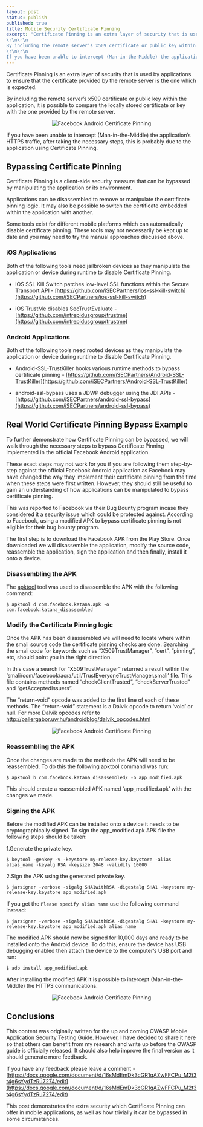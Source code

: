 ```yaml
---
layout: post
status: publish
published: true
title: Mobile Security Certificate Pinning
excerpt: "Certificate Pinning is an extra layer of security that is used by applications to ensure that the certificate provided by the remote server is the one which is expected.
\r\n\r\n
By including the remote server’s x509 certificate or public key within the application, it is possible to compare the locally stored certificate or key with the one provided by the remote server.
\r\n\r\n
If you have been unable to intercept (Man-in-the-Middle) the application’s HTTPS traffic, after taking the necessary steps, this is probably due to the application using Certificate Pinning."
---
```


Certificate Pinning is an extra layer of security that is used by applications to ensure that the certificate provided by the remote server is the one which is expected.

By including the remote server’s x509 certificate or public key within the application, it is possible to compare the locally stored certificate or key with the one provided by the remote server.

<p align="center"><img src="https://i.imgur.com/LAwnhfP.png" alt="Facebook Android Certificate Pinning" /></p>

If you have been unable to intercept (Man-in-the-Middle) the application’s HTTPS traffic, after taking the necessary steps, this is probably due to the application using Certificate Pinning.

## Bypassing Certificate Pinning

Certificate Pinning is a client-side security measure that can be bypassed by manipulating the application or its environment.

Applications can be disassembled to remove or manipulate the certificate pinning logic. It may also be possible to switch the certificate embedded within the application with another.

Some tools exist for different mobile platforms which can automatically disable certificate pinning. These tools may not necessarily be kept up to date and you may need to try the manual approaches discussed above.

### iOS Applications

Both of the following tools need jailbroken devices as they manipulate the application or device during runtime to disable Certificate Pinning.

- iOS SSL Kill Switch patches low-level SSL functions within the Secure Transport API - [https://github.com/iSECPartners/ios-ssl-kill-switch](https://github.com/iSECPartners/ios-ssl-kill-switch)

- iOS TrustMe disables SecTrustEvaluate - [https://github.com/intrepidusgroup/trustme](https://github.com/intrepidusgroup/trustme)

### Android Applications

Both of the following tools need rooted devices as they manipulate the application or device during runtime to disable Certificate Pinning.

- Android-SSL-TrustKiller hooks various runtime methods to bypass certificate pinning - [https://github.com/iSECPartners/Android-SSL-TrustKiller](https://github.com/iSECPartners/Android-SSL-TrustKiller)

- android-ssl-bypass uses a JDWP debugger using the JDI APIs - [https://github.com/iSECPartners/android-ssl-bypass](https://github.com/iSECPartners/android-ssl-bypass)

## Real World Certificate Pinning Bypass Example

To further demonstrate how Certificate Pinning can be bypassed, we will walk through the necessary steps to bypass Certificate Pinning implemented in the official Facebook Android application.

These exact steps may not work for you if you are following them step-by-step against the official Facebook Android application as Facebook may have changed the way they implement their certificate pinning from the time when these steps were first written. However, they should still be useful to gain an understanding of how applications can be manipulated to bypass certificate pinning.

This was reported to Facebook via their Bug Bounty program incase they considered it a security issue which could be protected against. According to Facebook, using a modified APK to bypass certificate pinning is not eligible for their bug bounty program.

The first step is to download the Facebook APK from the Play Store. Once downloaded we will disassemble the application, modify the source code, reassemble the application, sign the application and then finally, install it onto a device.

### Disassembling the APK

The [apktool](https://github.com/iBotPeaches/Apktool) tool was used to disassemble the APK with the following command:

    $ apktool d com.facebook.katana.apk -o com.facebook.katana_disassembled

### Modify the Certificate Pinning logic

Once the APK has been disassembled we will need to locate where within the smali source code the certificate pinning checks are done. Searching the smali code for keywords such as “X509TrustManager”, “cert”, “pinning”, etc, should point you in the right direction.

In this case a search for “X509TrustManager” returned a result within the ‘smali/com/facebook/acra/util/TrustEveryoneTrustManager.smali’ file. This file contains methods named “checkClientTrusted”, “checkServerTrusted” and “getAcceptedIssuers”.

The “return-void” opcode was added to the first line of each of these methods. The “return-void” statement is a Dalvik opcode to return ‘void’ or null. For more Dalvik opcodes refer to [http://pallergabor.uw.hu/androidblog/dalvik_opcodes.html ](http://pallergabor.uw.hu/androidblog/dalvik_opcodes.html)

<p align="center"><img src="https://i.imgur.com/JwFikhO.png" alt="Facebook Android Certificate Pinning" /></p>

### Reassembling the APK

Once the changes are made to the methods the APK will need to be reassembled. To do this the following apktool command was run:

    $ apktool b com.facebook.katana_disassembled/ -o app_modified.apk

This should create a reassembled APK named ‘app_modified.apk’ with the changes we made.

### Signing the APK

Before the modified APK can be installed onto a device it needs to be cryptographically signed. To sign the app_modified.apk APK file the following steps should be taken:

1.Generate the private key.

    $ keytool -genkey -v -keystore my-release-key.keystore -alias alias_name -keyalg RSA -keysize 2048 -validity 10000

2.Sign the APK using the generated private key.

    $ jarsigner -verbose -sigalg SHA1withRSA -digestalg SHA1 -keystore my-release-key.keystore app_modified.apk

If you get the ```Please specify alias name``` use the following command instead:

    $ jarsigner -verbose -sigalg SHA1withRSA -digestalg SHA1 -keystore my-release-key.keystore app_modified.apk alias_name

The modified APK should now be signed for 10,000 days and ready to be installed onto the Android device. To do this, ensure the device has USB debugging enabled then attach the device to the computer’s USB port and run:

    $ adb install app_modified.apk

After installing the modified APK it is possible to intercept (Man-in-the-Middle) the HTTPS communications.

<p align="center"><img src="https://i.imgur.com/ogARxiA.png" alt="Facebook Android Certificate Pinning" /></p>

## Conclusions

This content was originally written for the up and coming OWASP Mobile Application Security Testing Guide. However, I have decided to share it here so that others can benefit from my research and write up before the OWASP guide is officially released. It should also help improve the final version as it should generate more feedback.

If you have any feedback please leave a comment - [https://docs.google.com/document/d/16sMdEmDk3cGR1qAZwFFCPu_M2t3t4g6sYydTzRu7274/edit](https://docs.google.com/document/d/16sMdEmDk3cGR1qAZwFFCPu_M2t3t4g6sYydTzRu7274/edit)

This post demonstrates the extra security which Certificate Pinning can offer in mobile applications, as well as how trivially it can be bypassed in some circumstances.
